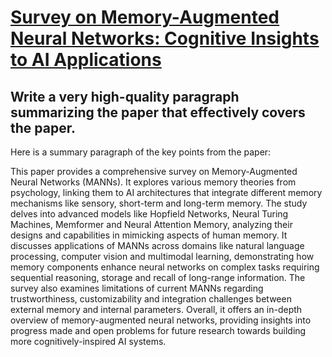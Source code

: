 # [Survey on Memory-Augmented Neural Networks: Cognitive Insights to AI   Applications](https://arxiv.org/abs/2312.06141)

## Write a very high-quality paragraph summarizing the paper that effectively covers the paper.

 Here is a summary paragraph of the key points from the paper:

This paper provides a comprehensive survey on Memory-Augmented Neural Networks (MANNs). It explores various memory theories from psychology, linking them to AI architectures that integrate different memory mechanisms like sensory, short-term and long-term memory. The study delves into advanced models like Hopfield Networks, Neural Turing Machines, Memformer and Neural Attention Memory, analyzing their designs and capabilities in mimicking aspects of human memory. It discusses applications of MANNs across domains like natural language processing, computer vision and multimodal learning, demonstrating how memory components enhance neural networks on complex tasks requiring sequential reasoning, storage and recall of long-range information. The survey also examines limitations of current MANNs regarding trustworthiness, customizability and integration challenges between external memory and internal parameters. Overall, it offers an in-depth overview of memory-augmented neural networks, providing insights into progress made and open problems for future research towards building more cognitively-inspired AI systems.

